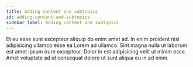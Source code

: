 ```yaml
---
title: Adding content and subtopics
id: adding-content-and-subtopics
sidebar_label: Adding content and subtopics
---
```


Et eu esse sunt excepteur aliquip do enim amet ad. In enim proident nisi adipisicing ullamco esse ea Lorem ad ullamco. Sint magna nulla ut laborum est amet ipsum irure excepteur. Dolor in est adipisicing velit ut minim esse. Amet voluptate ad id consequat dolore ut sunt aliqua eu in ad enim.

